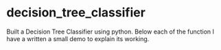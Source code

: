 # decision_tree_classifier
Built a Decision Tree Classifier using python.
Below each of the function I have a written a small demo to explain its working.
